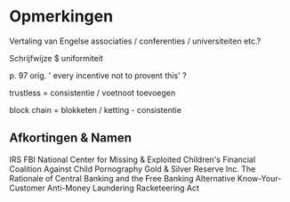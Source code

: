 # Opmerkingen

Vertaling van Engelse associaties / conferenties / universiteiten etc.?

Schrijfwijze $ uniformiteit

p. 97 orig. ' every incentive not to provent this' ?

trustless = consistentie / voetnoot toevoegen

block chain = blokketen / ketting - consistentie


## Afkortingen & Namen

IRS
FBI
National Center for Missing & Exploited Children's Financial Coalition Against Child Pornography
Gold & Silver Reserve Inc.
The Rationale of Central Banking and the Free Banking Alternative
Know-Your-Customer
Anti-Money Laundering
Racketeering Act

